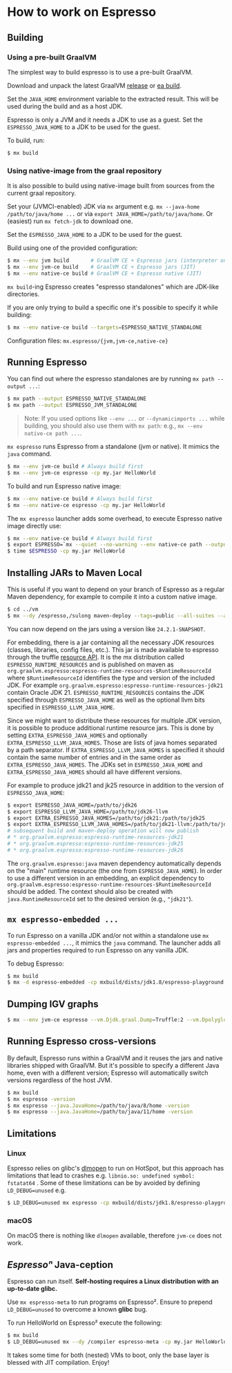 # How to work on Espresso

## Building

### Using a pre-built GraalVM

The simplest way to build espresso is to use a pre-built GraalVM.

Download and unpack the latest GraalVM [release](https://www.graalvm.org/downloads/) or [ea build](https://github.com/graalvm/oracle-graalvm-ea-builds/releases).

Set the `JAVA_HOME` environment variable to the extracted result. This will be used during the build and as a host JDK.

Espresso is only a JVM and it needs a JDK to use as a guest. Set the `ESPRESSO_JAVA_HOME` to a JDK to be used for the guest.

To build, run:

```bash
$ mx build
```

### Using native-image from the graal repository

It is also possible to build using native-image built from sources from the current graal repository.

Set your (JVMCI-enabled) JDK via `mx` argument  e.g. `mx --java-home /path/to/java/home ...` or via `export JAVA_HOME=/path/to/java/home`. Or (easiest) run `mx fetch-jdk` to download one.

Set the `ESPRESSO_JAVA_HOME` to a JDK to be used for the guest.

Build using one of the provided configuration:
```bash
$ mx --env jvm build       # GraalVM CE + Espresso jars (interpreter only)
$ mx --env jvm-ce build    # GraalVM CE + Espresso jars (JIT)
$ mx --env native-ce build # GraalVM CE + Espresso native (JIT)
```

`mx build`-ing Espresso creates "espresso standalones" which are JDK-like directories.

If you are only trying to build a specific one it's possible to specify it while building:
```bash
$ mx --env native-ce build --targets=ESPRESSO_NATIVE_STANDALONE
```

Configuration files: `mx.espresso/{jvm,jvm-ce,native-ce}`

## Running Espresso

You can find out where the espresso standalones are by running `mx path --output ...`:
```bash
$ mx path --output ESPRESSO_NATIVE_STANDALONE
$ mx path --output ESPRESSO_JVM_STANDALONE
```
> Note: If you used options like `--env ...` or `--dynamicimports ...` while building, you should also use them with `mx path`: e.g., `mx --env native-ce path ...`.

`mx espresso` runs Espresso from a standalone (jvm or native). It mimics the `java` command.

```bash
$ mx --env jvm-ce build # Always build first
$ mx --env jvm-ce espresso -cp my.jar HelloWorld
```

To build and run Espresso native image:

```bash
$ mx --env native-ce build # Always build first
$ mx --env native-ce espresso -cp my.jar HelloWorld
```

The `mx espresso` launcher adds some overhead, to execute Espresso native image directly use:

```bash
$ mx --env native-ce build # Always build first
$ export ESPRESSO=`mx --quiet --no-warning --env native-ce path --output ESPRESSO_NATIVE_STANDALONE`/bin/java
$ time $ESPRESSO -cp my.jar HelloWorld
```

## Installing JARs to Maven Local

This is useful if you want to depend on your branch of Espresso as a regular Maven dependency, for example to compile it into a custom native image.

```bash
$ cd ../vm
$ mx --dy /espresso,/sulong maven-deploy --tags=public --all-suites --all-distribution-types --version-suite=sdk --suppress-javadoc
```

You can now depend on the jars using a version like `24.2.1-SNAPSHOT`.

For embedding, there is a jar containing all the necessary JDK resources (classes, libraries, config files, etc.).
This jar is made available to espresso through the truffle [resource API](https://www.graalvm.org/truffle/javadoc/com/oracle/truffle/api/TruffleLanguage.Env.html#getInternalResource(java.lang.String)).
It is the mx distribution called `ESPRESSO_RUNTIME_RESOURCES` and is published on maven as `org.graalvm.espresso:espresso-runtime-resources-$RuntimeResourceId` where `$RuntimeResourceId` identifies the type and version of the included JDK.
For example `org.graalvm.espresso:espresso-runtime-resources-jdk21` contain Oracle JDK 21.
`ESPRESSO_RUNTIME_RESOURCES` contains the JDK specified through `ESPRESSO_JAVA_HOME` as well as the optional llvm bits specified in `ESPRESSO_LLVM_JAVA_HOME`.

Since we might want to distribute these resources for multiple JDK version, it is possible to produce additional runtime resource jars.
This is done by setting `EXTRA_ESPRESSO_JAVA_HOMES` and optionally `EXTRA_ESPRESSO_LLVM_JAVA_HOMES`.
Those are lists of java homes separated by a path separator.
If `EXTRA_ESPRESSO_LLVM_JAVA_HOMES` is specified it should contain the same number of entries and in the same order as `EXTRA_ESPRESSO_JAVA_HOMES`.
The JDKs set in `ESPRESSO_JAVA_HOME` and `EXTRA_ESPRESSO_JAVA_HOMES` should all have different versions.

For example to produce jdk21 and jk25 resource in addition to the version of `ESPRESSO_JAVA_HOME`:
```bash
$ export ESPRESSO_JAVA_HOME=/path/to/jdk26
$ export ESPRESSO_LLVM_JAVA_HOME=/path/to/jdk26-llvm
$ export EXTRA_ESPRESSO_JAVA_HOMES=/path/to/jdk21:/path/to/jdk25
$ export EXTRA_ESPRESSO_LLVM_JAVA_HOMES=/path/to/jdk21-llvm:/path/to/jdk25-llvm
# subsequent build and maven-deploy operation will now publish
# * org.graalvm.espresso:espresso-runtime-resources-jdk21
# * org.graalvm.espresso:espresso-runtime-resources-jdk25
# * org.graalvm.espresso:espresso-runtime-resources-jdk26
```

The `org.graalvm.espresso:java` maven dependency automatically depends on the "main" runtime resource (the one from `ESPRESSO_JAVA_HOME`).
In order to use a different version in an embedding, an explicit dependency to `org.graalvm.espresso:espresso-runtime-resources-$RuntimeResourceId` should be added.
The context should also be created with `java.RuntimeResourceId` set to the desired version (e.g., `"jdk21"`).

## `mx espresso-embedded ...`

To run Espresso on a vanilla JDK and/or not within a standalone use `mx espresso-embedded ...`, it mimics the `java` command. The launcher adds all jars and properties required to run Espresso on any vanilla JDK.

To debug Espresso:

```bash
$ mx build
$ mx -d espresso-embedded -cp mxbuild/dists/jdk1.8/espresso-playground.jar com.oracle.truffle.espresso.playground.HelloWorld
```

## Dumping IGV graphs

```bash
$ mx --env jvm-ce espresso --vm.Djdk.graal.Dump=Truffle:2 --vm.Dpolyglot.engine.TraceCompilation=true -cp  mxbuild/dists/jdk1.8/espresso-playground.jar com.oracle.truffle.espresso.playground.TestMain
```

## Running Espresso cross-versions

By default, Espresso runs within a GraalVM and it reuses the jars and native libraries shipped with GraalVM. But it's possible to specify a different Java home, even with a different version; Espresso will automatically switch versions regardless of the host JVM.
```bash
$ mx build
$ mx espresso -version
$ mx espresso --java.JavaHome=/path/to/java/8/home -version
$ mx espresso --java.JavaHome=/path/to/java/11/home -version
```

## Limitations

### Linux

Espresso relies on glibc's [dlmopen](https://man7.org/linux/man-pages/man3/dlopen.3.html) to run on HotSpot, but this approach has limitations that lead to crashes e.g. `libnio.so: undefined symbol: fstatat64` . Some of these limitations can be by avoided by defining `LD_DEBUG=unused` e.g.

```bash
$ LD_DEBUG=unused mx espresso -cp mxbuild/dists/jdk1.8/espresso-playground.jar com.oracle.truffle.espresso.playground.Tetris
```

### macOS

On macOS there is nothing like `dlmopen` available, therefore `jvm-ce` does not work.


## _Espressoⁿ_ Java-ception

Espresso can run itself. **Self-hosting requires a Linux distribution with an up-to-date glibc.**

Use `mx espresso-meta` to run programs on Espresso². Ensure to prepend `LD_DEBUG=unused` to overcome a known **glibc** bug.

To run HelloWorld on Espresso² execute the following:

```bash
$ mx build
$ LD_DEBUG=unused mx --dy /compiler espresso-meta -cp my.jar HelloWorld
```

It takes some time for both (nested) VMs to boot, only the base layer is blessed with JIT compilation. Enjoy!
